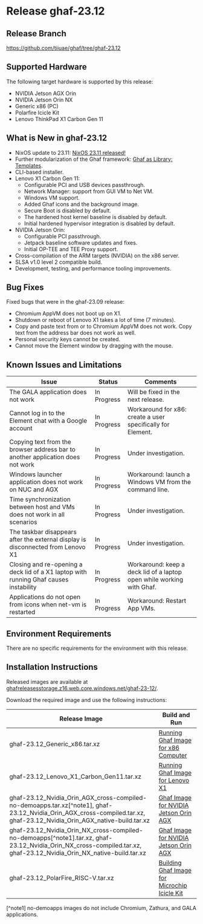 <!--
    Copyright 2022-2024 TII (SSRC) and the Ghaf contributors
    SPDX-License-Identifier: CC-BY-SA-4.0
-->

# Release ghaf-23.12


## Release Branch

<https://github.com/tiiuae/ghaf/tree/ghaf-23.12>


## Supported Hardware

The following target hardware is supported by this release:

* NVIDIA Jetson AGX Orin
* NVIDIA Jetson Orin NX
* Generic x86 (PC)
* Polarfire Icicle Kit
* Lenovo ThinkPad X1 Carbon Gen 11


## What is New in ghaf-23.12

* NixOS update to 23.11: [NixOS 23.11 released!](https://discourse.nixos.org/t/nixos-23-11-released/36210)
* Further modularization of the Ghaf framework: [Ghaf as Library: Templates](../ref_impl/ghaf-based-project.md).
* CLI-based installer.
* Lenovo X1 Carbon Gen 11:
  * Configurable PCI and USB devices passthrough.
  * Network Manager: support from GUI VM to Net VM.
  * Windows VM support.
  * Added Ghaf icons and the background image.
  * Secure Boot is disabled by default.
  * The hardened host kernel baseline is disabled by default.
  * Initial hardened hypervisor integration is disabled by default.
* NVIDIA Jetson Orin:
  * Configurable PCI passthrough.
  * Jetpack baseline software updates and fixes.
  * Initial OP-TEE and TEE Proxy support.
* Cross-compilation of the ARM targets (NVIDIA) on the x86 server.
* SLSA v1.0 level 2 compatible build.
* Development, testing, and performance tooling improvements.


## Bug Fixes

Fixed bugs that were in the ghaf-23.09 release:

* Chromium AppVM does not boot up on X1.
* Shutdown or reboot of Lenovo X1 takes a lot of time (7 minutes).
* Copy and paste text from or to Chromium AppVM does not work. Copy text from the address bar does not work as well.
* Personal security keys cannot be created.
* Cannot move the Element window by dragging with the mouse.


## Known Issues and Limitations

| Issue           | Status      | Comments                             |
|-----------------|-------------|--------------------------------------|
| The GALA application does not work | In Progress | Will be fixed in the next release. |
| Cannot log in to the Element chat with a Google account  | In Progress | Workaround for x86: create a user specifically for Element. |
| Copying text from the browser address bar to another application does not work  | In Progress | Under investigation. |
| Windows launcher application does not work on NUC and AGX  | In Progress | Workaround: launch a Windows VM from the command line. |
| Time synchronization between host and VMs does not work in all scenarios  | In Progress | Under investigation. |
| The taskbar disappears after the external display is disconnected from Lenovo X1  | In Progress | Under investigation. |
| Closing and re-opening a deck lid of a X1 laptop with running Ghaf causes instability | In Progress | Workaround: keep a deck lid of a laptop open while working with Ghaf. |
| Applications do not open from icons when net-vm is restarted | In Progress | Workaround: Restart App VMs. |


## Environment Requirements

There are no specific requirements for the environment with this release.


## Installation Instructions

Released images are available at [ghafreleasesstorage.z16.web.core.windows.net/ghaf-23-12/](https://ghafreleasesstorage.z16.web.core.windows.net/ghaf-23-12/).

Download the required image and use the following instructions:

| Release Image           | Build and Run      |
|-------------------------|--------------------|
| ghaf-23.12_Generic_x86.tar.xz | [Running Ghaf Image for x86 Computer](../ref_impl/build_and_run.md#running-ghaf-image-for-x86-computer) |
| ghaf-23.12_Lenovo_X1_Carbon_Gen11.tar.xz  | [Running Ghaf Image for Lenovo X1](../ref_impl/build_and_run.md#running-ghaf-image-for-lenovo-x1) |
| ghaf-23.12_Nvidia_Orin_AGX_cross-compiled-no-demoapps.tar.xz[^note1], ghaf-23.12_Nvidia_Orin_AGX_cross-compiled.tar.xz, ghaf-23.12_Nvidia_Orin_AGX_native-build.tar.xz | [Ghaf Image for NVIDIA Jetson Orin AGX](../ref_impl/build_and_run.md#ghaf-image-for-nvidia-jetson-orin-agx) |
| ghaf-23.12_Nvidia_Orin_NX_cross-compiled-no-demoapps[^note1].tar.xz, ghaf-23.12_Nvidia_Orin_NX_cross-compiled.tar.xz, ghaf-23.12_Nvidia_Orin_NX_native-build.tar.xz | [Ghaf Image for NVIDIA Jetson Orin AGX](../ref_impl/build_and_run.md#ghaf-image-for-nvidia-jetson-orin-agx) |
| ghaf-23.12_PolarFire_RISC-V.tar.xz | [Building Ghaf Image for Microchip Icicle Kit](../ref_impl/build_and_run.md#building-ghaf-image-for-microchip-icicle-kit) |

[^note1] no-demoapps images do not include Chromium, Zathura, and GALA applications.